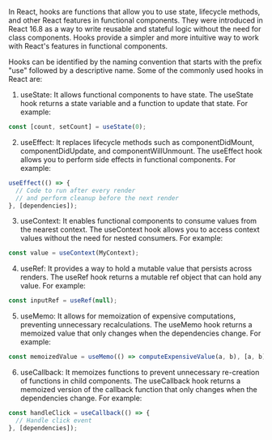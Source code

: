 In React, hooks are functions that allow you to use state, lifecycle methods, and other React features in functional components. They were introduced in React 16.8 as a way to write reusable and stateful logic without the need for class components. Hooks provide a simpler and more intuitive way to work with React's features in functional components.

Hooks can be identified by the naming convention that starts with the prefix "use" followed by a descriptive name. Some of the commonly used hooks in React are:

1. useState: It allows functional components to have state. The useState hook returns a state variable and a function to update that state. For example:

```jsx
const [count, setCount] = useState(0);
```

2. useEffect: It replaces lifecycle methods such as componentDidMount, componentDidUpdate, and componentWillUnmount. The useEffect hook allows you to perform side effects in functional components. For example:

```jsx
useEffect(() => {
  // Code to run after every render
  // and perform cleanup before the next render
}, [dependencies]);
```

3. useContext: It enables functional components to consume values from the nearest context. The useContext hook allows you to access context values without the need for nested consumers. For example:

```jsx
const value = useContext(MyContext);
```

4. useRef: It provides a way to hold a mutable value that persists across renders. The useRef hook returns a mutable ref object that can hold any value. For example:

```jsx
const inputRef = useRef(null);
```

5. useMemo: It allows for memoization of expensive computations, preventing unnecessary recalculations. The useMemo hook returns a memoized value that only changes when the dependencies change. For example:

```jsx
const memoizedValue = useMemo(() => computeExpensiveValue(a, b), [a, b]);
```

6. useCallback: It memoizes functions to prevent unnecessary re-creation of functions in child components. The useCallback hook returns a memoized version of the callback function that only changes when the dependencies change. For example:

```jsx
const handleClick = useCallback(() => {
  // Handle click event
}, [dependencies]);
```